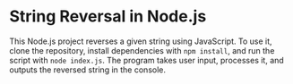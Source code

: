 
# String Reversal in Node.js  

This Node.js project reverses a given string using JavaScript. To use it, clone the repository, install dependencies with `npm install`, and run the script with `node index.js`. The program takes user input, processes it, and outputs the reversed string in the console.
